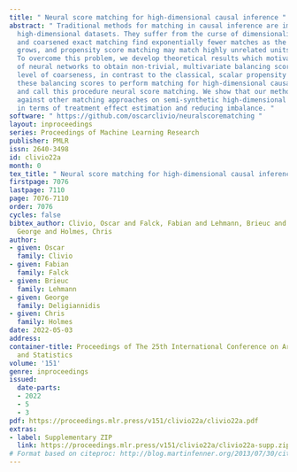 ```yaml
---
title: " Neural score matching for high-dimensional causal inference "
abstract: " Traditional methods for matching in causal inference are impractical for
  high-dimensional datasets. They suffer from the curse of dimensionality: exact matching
  and coarsened exact matching find exponentially fewer matches as the input dimension
  grows, and propensity score matching may match highly unrelated units together.
  To overcome this problem, we develop theoretical results which motivate the use
  of neural networks to obtain non-trivial, multivariate balancing scores of a chosen
  level of coarseness, in contrast to the classical, scalar propensity score. We leverage
  these balancing scores to perform matching for high-dimensional causal inference
  and call this procedure neural score matching. We show that our method is competitive
  against other matching approaches on semi-synthetic high-dimensional datasets, both
  in terms of treatment effect estimation and reducing imbalance. "
software: " https://github.com/oscarclivio/neuralscorematching "
layout: inproceedings
series: Proceedings of Machine Learning Research
publisher: PMLR
issn: 2640-3498
id: clivio22a
month: 0
tex_title: " Neural score matching for high-dimensional causal inference "
firstpage: 7076
lastpage: 7110
page: 7076-7110
order: 7076
cycles: false
bibtex_author: Clivio, Oscar and Falck, Fabian and Lehmann, Brieuc and Deligiannidis,
  George and Holmes, Chris
author:
- given: Oscar
  family: Clivio
- given: Fabian
  family: Falck
- given: Brieuc
  family: Lehmann
- given: George
  family: Deligiannidis
- given: Chris
  family: Holmes
date: 2022-05-03
address:
container-title: Proceedings of The 25th International Conference on Artificial Intelligence
  and Statistics
volume: '151'
genre: inproceedings
issued:
  date-parts:
  - 2022
  - 5
  - 3
pdf: https://proceedings.mlr.press/v151/clivio22a/clivio22a.pdf
extras:
- label: Supplementary ZIP
  link: https://proceedings.mlr.press/v151/clivio22a/clivio22a-supp.zip
# Format based on citeproc: http://blog.martinfenner.org/2013/07/30/citeproc-yaml-for-bibliographies/
---
```

